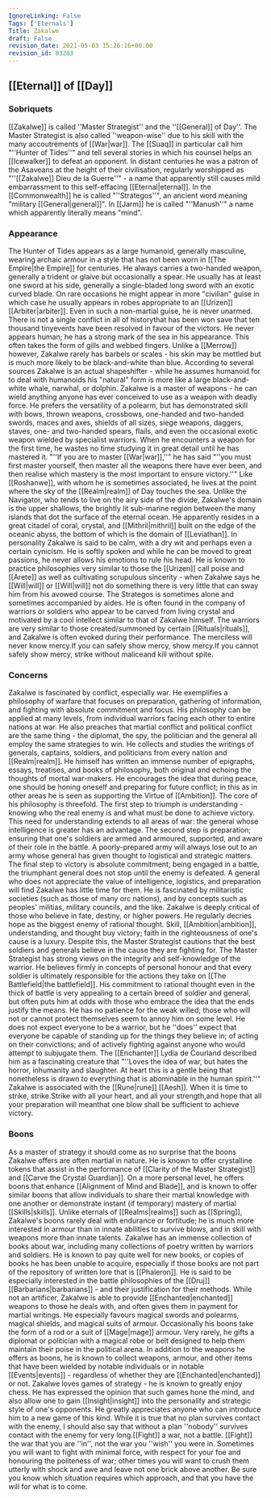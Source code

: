 ```yaml
---
IgnoreLinking: False
Tags: ['Eternals']
Title: Zakalwe
draft: False
revision_date: 2021-05-03 15:26:16+00:00
revision_id: 83283
---
```


## [[Eternal]] of [[Day]]
### Sobriquets
[[Zakalwe]] is called ''Master Strategist'' and the ''[[General]] of Day''.
The Master Strategist is also called ''weapon-wise'' due to his skill with the many accoutrements of [[War|war]]. The [[Suaq]] in particular call him "''Hunter of Tides''" and tell several stories in which his counsel helps an [[Icewalker]] to defeat an opponent. 
In distant centuries he was a patron of the Asaveans at the height of their civilisation, regularly worshipped as "''[[Zakalwe]] Dieu de la Guerre''" - a name that apparently still causes mild embarrassment to this self-effacing [[Eternal|eternal]]. In the [[Commonwealth]] he is called "''Strategos''", an ancient word meaning "military [[General|general]]". In [[Jarm]] he is called "''Manush''" a name which apparently literally means "mind".
### Appearance
The Hunter of Tides appears as a large humanoid, generally masculine, wearing archaic armour in a style that has not been worn in [[The Empire|the Empire]] for centuries. He always carries a two-handed weapon, generally a trident or glaive but occasionally a spear. He usually has at least one sword at his side, generally a single-bladed long sword with an exotic curved blade. On rare occasions he might appear in more "civilian" guise in which case he usually appears in robes appropriate to an [[Urizen]] [[Arbiter|arbiter]]. Even in such a non-martial guise, he is never unarmed.
There is not a single conflict in all of historythat has been won save that ten thousand tinyevents have been resolved in favour of the victors.
He never appears human; he has a strong mark of the sea in his appearance. This often takes the form of gills and webbed fingers. Unlike a [[Merrow]] however, Zakalwe rarely has barbels or scales - his skin may be mottled but is much more likely to be black-and-white than blue. According to several sources Zakalwe is an actual shapeshifter - while he assumes humanoid for to deal with humanoids his "natural" form is more like a large black-and-white whale, narwhal, or dolphin.
Zakalwe is a master of weapons - he can wield anything anyone has ever conceived to use as a weapon with deadly force. He prefers the versatility of a polearm, but has demonstrated skill with bows, thrown weapons, crossbows, one-handed and two-handed swords, maces and axes, shields of all sizes, siege weapons, daggers, staves, one- and two-handed spears, flails, and even the occasional exotic weapon wielded by specialist warriors. When he encounters a weapon for the first time, he wastes no time studying it in great detail until he has mastered it. "''If you are to master [[War|war]],''" he has said "''you must first master yourself, then master all the weapons there have ever been, and then realise which mastery is the most important to ensure victory.''"
Like [[Roshanwe]], with whom he is sometimes associated, he lives at the point where the sky of the [[Realm|realm]] of Day touches the sea. Unlike the Navigator, who tends to live on the airy side of the divide, Zakalwe's domain is the upper shallows, the brightly lit sub-marine region between the many islands that dot the surface of the eternal ocean. He apparently resides in a great citadel of coral, crystal, and [[Mithril|mithril]] built on the edge of the oceanic abyss, the bottom of which is the domain of [[Leviathan]].
In personality Zakalwe is said to be calm, with a dry wit and perhaps even a certain cynicism. He is softly spoken and while he can be moved to great passions, he never allows his emotions to rule his head. He is known to practice philosophies very similar to those the [[Urizen]] call poise and [[Arete]] as well as cultivating scrupulous sincerity - when Zakalwe says he [[Will|will]] or [[Will|will]] not do something there is very little that can sway him from his avowed course.
The Strategos is sometimes alone and sometimes accompanied by aides. He is often found in the company of warriors or soldiers who appear to be carved from living crystal and motivated by a cool intellect similar to that of Zakalwe himself. The warriors are very similar to those created/summoned by certain [[Rituals|rituals]], and Zakalwe is often evoked during their performance.
The merciless will never know mercy.If you can safely show mercy, show mercy.If you cannot safely show mercy, strike without maliceand kill without spite.
### Concerns
Zakalwe is fascinated by conflict, especially war. He exemplifies a philosophy of warfare that focuses on preparation, gathering of information, and fighting with absolute commitment and focus. His philosophy can be applied at many levels, from individual warriors facing each other to entire nations at war. He also preaches that martial conflict and political conflict are the same thing - the diplomat, the spy, the politician and the general all employ the same strategies to win.
He collects and studies the writings of generals, captains, soldiers, and politicians from every nation and [[Realm|realm]]. He himself has written an immense number of epigraphs, essays, treatises, and books of philosophy, both original and echoing the thoughts of mortal war-makers. He encourages the idea that during peace, one should be honing oneself and preparing for future conflict; in this as in other areas he is seen as supporting the Virtue of [[Ambition]].
The core of his philosophy is threefold. The first step to triumph is understanding - knowing who the real enemy is and what must be done to achieve victory. This need for understanding extends to all areas of war: the general whose intelligence is greater has an advantage. The second step is preparation; ensuring that one's soldiers are armed and armoured, supported, and aware of their role in the battle. A poorly-prepared army will always lose out to an army whose general has given thought to logistical and strategic matters. The final step to victory is absolute commitment; being engaged in a battle, the triumphant general does not stop until the enemy is defeated.
A general who does not appreciate the value of intelligence, logistics, and preparation will find Zakalwe has little time for them. He is fascinated by militaristic societies (such as those of many orc nations), and by concepts such as peoples' militias, military councils, and the like.
Zakalwe is deeply critical of those who believe in fate, destiny, or higher powers. He regularly decries hope as the biggest enemy of rational thought. Skill, [[Ambition|ambition]], understanding, and thought buy victory; faith in the righteousness of one's cause is a luxury. Despite this, the Master Strategist cautions that the best soldiers and generals believe in the cause they are fighting for.
The Master Strategist has strong views on the integrity and self-knowledge of the warrior. He believes firmly in concepts of personal honour and that every soldier is ultimately responsible for the actions they take on [[The Battlefield|the battlefield]]. His commitment to rational thought even in the thick of battle is very appealing to a certain breed of soldier and general, but often puts him at odds with those who embrace the idea that the ends justify the means. 
He has no patience for the weak willed; those who will not or cannot protect themselves seem to annoy him on some level. He does not expect everyone to be a warrior, but he ''does'' expect that everyone be capable of standing up for the things they believe in; of acting on their convictions; and of actively fighting against anyone who would attempt to subjugate them.
The [[Enchanter]] Lydia de Courland described him as a fascinating creature that "''Loves the idea of war, but hates the horror, inhumanity and slaughter. At heart this is a gentle being that nonetheless is drawn to everything that is abominable in the human spirit.''"
Zakalwe is associated with the [[Rune|rune]] [[Aesh]].
When it is time to strike, strike.Strike with all your heart, and all your strength,and hope that all your preparation will meanthat one blow shall be sufficient to achieve victory.
### Boons
As a master of strategy it should come as no surprise that the boons Zakalwe offers are often martial in nature. He is known to offer crystalline tokens that assist in the performance of [[Clarity of the Master Strategist]] and [[Carve the Crystal Guardian]]. On a more personal level, he offers boons that enhance [[Alignment of Mind and Blade]], and is known to offer similar boons that allow individuals to share their martial knowledge with one another or demonstrate instant (if temporary) mastery of martial [[Skills|skills]]. Unlike eternals of [[Realms|realms]] such as [[Spring]], Zakalwe's boons rarely deal with endurance or fortitude; he is much more interested in armour than in innate abilities to survive blows, and in skill with weapons more than innate talents.
Zakalwe has an immense collection of books about war, including many collections of poetry written by warriors and soldiers. He is known to pay quite well for new books, or copies of books he has been unable to acquire, especially if those books are not part of the repository of written lore that is [[Phaleron]]. He is said to be especially interested in the battle philosophies of the [[Druj]] [[Barbarians|barbarians]] - and their justification for their methods.
While not an artificer, Zakalwe is able to provide [[Enchanted|enchanted]] weapons to those he deals with, and often gives them in payment for martial writings. He especially favours magical swords and polearms, magical shields, and magical suits of armour. Occasionally his boons take the form of a rod or a suit of [[Mage|mage]] armour. Very rarely, he gifts a diplomat or politician with a magical robe or belt designed to help them maintain their poise in the political arena. In addition to the weapons he offers as boons, he is known to collect weapons, armour, and other items that have been wielded by notable individuals or in notable [[Events|events]] - regardless of whether they are [[Enchanted|enchanted]] or not.
Zakalwe loves games of strategy - he is known to greatly enjoy chess. He has expressed the opinion that such games hone the mind, and also allow one to gain [[Insight|insight]] into the personality and strategic style of one's opponents. He greatly appreciates anyone who can introduce him to a new game of this kind.
While it is true that no plan survives contact with the enemy, I should also say that without a plan ''nobody'' survives contact with the enemy for very long.[[Fight]] a war, not a battle. [[Fight]] the war that you are ''in'', not the war you ''wish'' you were in. Sometimes you will want to fight with minimal force, with respect for your foe and honouring the politeness of war; other times you will want to crush them utterly with shock and awe and leave not one brick above another. Be sure you know which situation requires which approach, and that you have the will for what is to come.